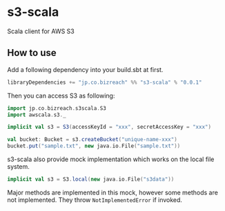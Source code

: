 s3-scala
==========

Scala client for AWS S3

## How to use

Add a following dependency into your build.sbt at first.

```scala
libraryDependencies += "jp.co.bizreach" %% "s3-scala" % "0.0.1"
```

Then you can access S3 as following:

```scala
import jp.co.bizreach.s3scala.S3
import awscala.s3._

implicit val s3 = S3(accessKeyId = "xxx", secretAccessKey = "xxx")

val bucket: Bucket = s3.createBucket("unique-name-xxx")
bucket.put("sample.txt", new java.io.File("sample.txt"))
```

s3-scala also provide mock implementation which works on the local file system.

```scala
implicit val s3 = S3.local(new java.io.File("s3data"))
```

Major methods are implemented in this mock, however some methods are not implemented.
They throw `NotImplementedError` if invoked.
